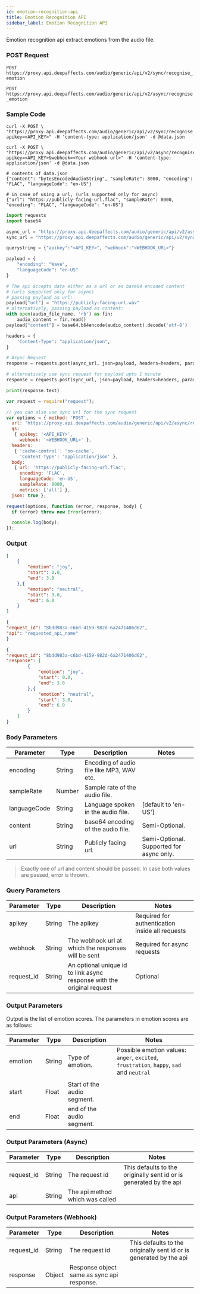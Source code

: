 ```yaml
---
id: emotion-recognition-api
title: Emotion Recognition API
sidebar_label: Emotion Recognition API
---
```


Emotion recognition api extract emotions from the audio file.

### POST Request

`POST https://proxy.api.deepaffects.com/audio/generic/api/v2/sync/recognise_emotion`

`POST https://proxy.api.deepaffects.com/audio/generic/api/v2/async/recognise_emotion`

### Sample Code

<!--DOCUSAURUS_CODE_TABS-->

<!--Shell-->


```shell
curl -X POST \
"https://proxy.api.deepaffects.com/audio/generic/api/v2/sync/recognise_emotion?apikey=<API_KEY>" -H 'content-type: application/json' -d @data.json

curl -X POST \
"https://proxy.api.deepaffects.com/audio/generic/api/v2/async/recognise_emotion?apikey=<API_KEY>&webhook=<Your webhook url>" -H 'content-type: application/json' -d @data.json

# contents of data.json
{"content": "bytesEncodedAudioString", "sampleRate": 8000, "encoding": "FLAC", "languageCode": "en-US"}

# in case of using a url, (urls supported only for async)
{"url": "https://publicly-facing-url.flac", "sampleRate": 8000, "encoding": "FLAC", "languageCode": "en-US"}
```

<!--Python-->

```python
import requests
import base64

async_url = "https://proxy.api.deepaffects.com/audio/generic/api/v2/async/recognise_emotion" # async api url
sync_url = "https://proxy.api.deepaffects.com/audio/generic/api/v2/sync/recognise_emotion" # sync api url

querystring = {"apikey":"<API_KEY>", "webhook":"<WEBHOOK_URL>"}

payload = {
    "encoding": "Wave",
    "languageCode": "en-US"
}

# The api accepts data either as a url or as base64 encoded content
# (urls supported only for async)
# passing payload as url:
payload["url"] = "https://publicly-facing-url.wav"
# alternatively, passing payload as content:
with open(audio_file_name, 'rb') as fin:
    audio_content = fin.read()
payload["content"] = base64.b64encode(audio_content).decode('utf-8')

headers = {
    'Content-Type': "application/json",
}

# Async Request
response = requests.post(async_url, json=payload, headers=headers, params=querystring)

# alternatively use sync request for payload upto 1 minute
response = requests.post(sync_url, json=payload, headers=headers, params=querystring)

print(response.text)
```

<!--Javascript-->

```javascript
var request = require("request");

// you can also use sync url for the sync request
var options = { method: 'POST',
  url: 'https://proxy.api.deepaffects.com/audio/generic/api/v2/async/recognise_emotion',
  qs: 
   { apikey: '<API_KEY>',
     webhook: '<WEBHOOK_URL>' },
  headers: 
   { 'cache-control': 'no-cache',
     'Content-Type': 'application/json' },
  body: 
   { url: 'https://publicly-facing-url.flac',
     encoding: 'FLAC',
     languageCode: 'en-US',
     sampleRate: 8000,
     metrics: ['all'] },
  json: true };

request(options, function (error, response, body) {
  if (error) throw new Error(error);

  console.log(body);
});
```
<!--END_DOCUSAURUS_CODE_TABS-->

### Output

<!--DOCUSAURUS_CODE_TABS-->
<!--Sync-->

```json
[
    {
        "emotion": "joy",
        "start": 0.0,
        "end": 3.0
    },{
        "emotion": "neutral",
        "start": 3.0,
        "end": 6.0
    }
]
```

<!--Async-->
```json
{
"request_id": "8bdd983a-c6bd-4159-982d-6a2471406d62",
"api": "requested_api_name"
}
```

<!--Webhook-->
```json
{
"request_id": "8bdd983a-c6bd-4159-982d-6a2471406d62",
"response": [
        {
            "emotion": "joy",
            "start": 0.0,
            "end": 3.0
        },{
            "emotion": "neutral",
            "start": 3.0,
            "end": 6.0
        }
    ]
}
```
<!--END_DOCUSAURUS_CODE_TABS-->

### Body Parameters

| Parameter    | Type   | Description                               | Notes                        |
| ------------ | ------ | ----------------------------------------- | ---------------------------- |
| encoding     | String | Encoding of audio file like MP3, WAV etc. |                              |
| sampleRate   | Number | Sample rate of the audio file.            |                              |
| languageCode | String | Language spoken in the audio file.        | [default to &#39;en-US&#39;] |
| content      | String | base64 encoding of the audio file.        | Semi-Optional.               |
| url          | String | Publicly facing url.                      | Semi-Optional. Supported for async only.              |

> Exactly one of url and content should be passed. In case both values are passed, error is thrown.


### Query Parameters

| Parameter  | Type   | Description                                                            | Notes                                           |
| ---------- | ------ | ---------------------------------------------------------------------- | ----------------------------------------------- |
| apikey    | String | The apikey                                                             | Required for authentication inside all requests |
| webhook    | String | The webhook url at which the responses will be sent                    | Required for async requests                     |
| request_id | String | An optional unique id to link async response with the original request | Optional                                        |

### Output Parameters

Output is the list of emotion scores. The parameters in emotion scores are as follows:

| Parameter | Type   | Description                                     | Notes |
| --------- | ------ | ----------------------------------------------- | ----- |
| emotion   | String | Type of emotion. | Possible emotion values: `anger`, `excited`, `frustration`, `happy`, `sad` and `neutral` |
      |
| start     | Float  | Start of the audio segment.                     |       |
| end       | Float  | end of the audio segment.                       |       |

### Output Parameters (Async)

| Parameter  | Type   | Description                     | Notes                                                              |
| ---------- | ------ | ------------------------------- | ------------------------------------------------------------------ |
| request_id | String | The request id                  | This defaults to the originally sent id or is generated by the api |
| api        | String | The api method which was called |                                                                    |

### Output Parameters (Webhook)

| Parameter  | Type   | Description                                | Notes                                                              |
| ---------- | ------ | ------------------------------------------ | ------------------------------------------------------------------ |
| request_id | String | The request id                             | This defaults to the originally sent id or is generated by the api |
| response   | Object | Response object same as sync api response. |                                                                    |

